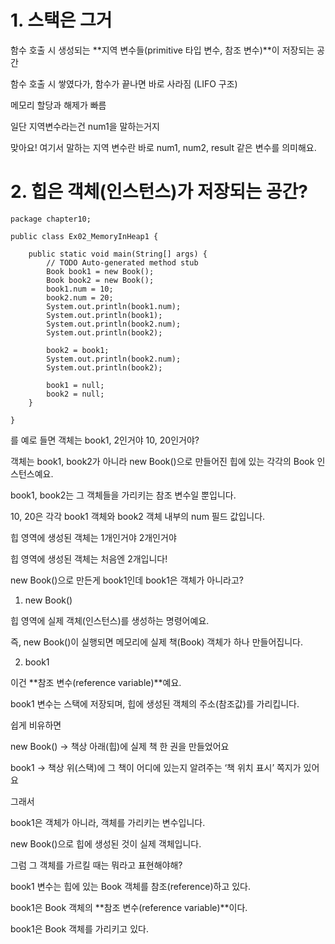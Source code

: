 # 1. 스택은 그거

함수 호출 시 생성되는 **지역 변수들(primitive 타입 변수, 참조 변수)**이 저장되는 공간

함수 호출 시 쌓였다가, 함수가 끝나면 바로 사라짐 (LIFO 구조)

메모리 할당과 해제가 빠름

일단 지역변수라는건 num1을 말하는거지

맞아요! 여기서 말하는 지역 변수란 바로 num1, num2, result 같은 변수를 의미해요.

# 2. 힙은 객체(인스턴스)가 저장되는 공간?

```
package chapter10;

public class Ex02_MemoryInHeap1 {

	public static void main(String[] args) {
		// TODO Auto-generated method stub
		Book book1 = new Book();
		Book book2 = new Book();
		book1.num = 10;
		book2.num = 20;
		System.out.println(book1.num);
		System.out.println(book1);
		System.out.println(book2.num);
		System.out.println(book2);
		
		book2 = book1;
		System.out.println(book2.num);
		System.out.println(book2);
		
		book1 = null;
		book2 = null;
	}

}
```
를 예로 들면 객체는 book1, 2인거야 10, 20인거야?

객체는 book1, book2가 아니라 new Book()으로 만들어진 힙에 있는 각각의 Book 인스턴스예요.

book1, book2는 그 객체들을 가리키는 참조 변수일 뿐입니다.

10, 20은 각각 book1 객체와 book2 객체 내부의 num 필드 값입니다.

힙 영역에 생성된 객체는 1개인거야 2개인거야

힙 영역에 생성된 객체는 처음엔 2개입니다!

new Book()으로 만든게 book1인데 book1은 객체가 아니라고?

1. new Book()

힙 영역에 실제 객체(인스턴스)를 생성하는 명령어예요.

즉, new Book()이 실행되면 메모리에 실제 책(Book) 객체가 하나 만들어집니다.

2. book1

이건 **참조 변수(reference variable)**예요.

book1 변수는 스택에 저장되며, 힙에 생성된 객체의 주소(참조값)를 가리킵니다.

쉽게 비유하면

new Book() → 책상 아래(힙)에 실제 책 한 권을 만들었어요

book1 → 책상 위(스택)에 그 책이 어디에 있는지 알려주는 ‘책 위치 표시’ 쪽지가 있어요

그래서

book1은 객체가 아니라, 객체를 가리키는 변수입니다.

new Book()으로 힙에 생성된 것이 실제 객체입니다.

그럼 그 객체를 가르킬 때는 뭐라고 표현해야해?

book1 변수는 힙에 있는 Book 객체를 참조(reference)하고 있다.

book1은 Book 객체의 **참조 변수(reference variable)**이다.

book1은 Book 객체를 가리키고 있다.
